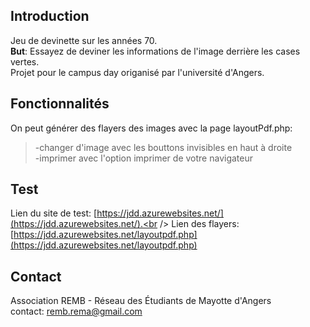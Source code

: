 ## Introduction
Jeu de devinette sur les années 70.<br />
<strong>But</strong>: Essayez de deviner les informations de l'image derrière les cases vertes.<br />
Projet pour le campus day origanisé par l'université d'Angers.

## Fonctionnalités
On peut générer des flayers des images avec la page layoutPdf.php:<br />
>	-changer d'image avec les bouttons invisibles en haut à droite<br />
>	-imprimer avec l'option imprimer de votre navigateur

## Test
Lien du site de test: [https://jdd.azurewebsites.net/](https://jdd.azurewebsites.net/).<br />
Lien des flayers: [https://jdd.azurewebsites.net/layoutpdf.php](https://jdd.azurewebsites.net/layoutpdf.php)

## Contact
Association REMB - Réseau des Étudiants de Mayotte d'Angers<br />
contact: remb.rema@gmail.com
